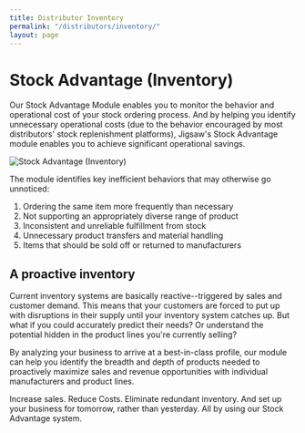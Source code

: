 ```yaml
---
title: Distributor Inventory
permalink: "/distributors/inventory/"
layout: page
---
```


# Stock Advantage (Inventory)

Our Stock Advantage Module enables you to monitor the behavior and operational cost of your stock ordering process. And by helping you identify unnecessary operational costs (due to the behavior encouraged by most distributors' stock replenishment platforms), Jigsaw's Stock Advantage module enables you to achieve significant operational savings.  

<div class="bg-white text-center p-3 my-5">
  <img src="/uploads/inventory-overview.png" alt="Stock Advantage (Inventory)">
</div>

The module identifies key inefficient behaviors that may otherwise go unnoticed:

1.  Ordering the same item more frequently than necessary
2.  Not supporting an appropriately diverse range of product
3.  Inconsistent and unreliable fulfillment from stock
4.  Unnecessary product transfers and material handling
5.  Items that should be sold off or returned to manufacturers

<h2 class="color-orange mt-5 mb-3">A proactive inventory</h2>

Current inventory systems are basically reactive--triggered by sales and customer demand. This means that your customers are forced to put up with disruptions in their supply until your inventory system catches up. But what if you could accurately predict their needs? Or understand the potential hidden in the product lines you're currently selling?

By analyzing your business to arrive at a best-in-class profile, our module can help you identify the breadth and depth of products needed to proactively maximize sales and revenue opportunities with individual manufacturers and product lines.

Increase sales. Reduce Costs. Eliminate redundant inventory. And set up your business for tomorrow, rather than yesterday. All by using our Stock Advantage system.
